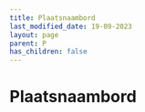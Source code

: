 ```yaml
---
title: Plaatsnaambord
last_modified_date: 19-09-2023
layout: page
parent: P
has_children: false
---
```


Plaatsnaambord
==============

